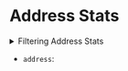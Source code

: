 
# Address Stats

<details>
<summary>Filtering Address Stats</summary>

- `address`:
- `options`:
  
</details>

- `address`:
